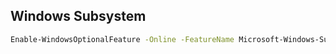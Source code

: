 ## Windows Subsystem

```bash
Enable-WindowsOptionalFeature -Online -FeatureName Microsoft-Windows-Subsystem-Linux
```